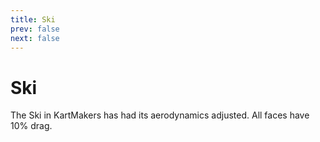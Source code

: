 ```yaml
---
title: Ski
prev: false
next: false
---
```

# Ski
The Ski in KartMakers has had its aerodynamics adjusted. All faces have 10% drag.
